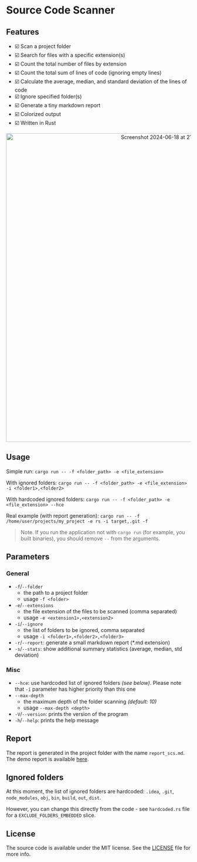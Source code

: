 # Source Code Scanner

## Features
- ☑️ Scan a project folder
- ☑️ Search for files with a specific extension(s)
- ☑️ Count the total number of files by extension
- ☑️ Count the total sum of lines of code (ignoring empty lines)
- ☑️ Calculate the average, median, and standard deviation of the lines of code
- ☑️ Ignore specified folder(s)
- ☑️ Generate a tiny markdown report
- ☑️ Colorized output
- ☑️ Written in Rust

<p align="center">
  <img width="842" alt="Screenshot 2024-06-18 at 21 15 55" src="https://github.com/RustamIrzaev/source-code-scanner/assets/352703/685ba6e5-51b2-46aa-8647-17e8294b4f7c">
</p>


## Usage

Simple run:
`cargo run -- -f <folder_path> -e <file_extension>`

With ignored folders:
`cargo run -- -f <folder_path> -e <file_extension> -i <folder1>,<folder2>`

With hardcoded ignored folders:
`cargo run -- -f <folder_path> -e <file_extension> --hce`

Real example (with report generation):
`cargo run -- -f /home/user/projects/my_project -e rs -i target,.git -f`

> Note. If you run the application not with `cargo run` (for example, you built binaries), you should remove `--` from the arguments.

## Parameters
### General
- `-f`/`--folder`
  - the path to a project folder 
  - usage `-f <folder>`
- `-e`/`--extensions`
  - the file extension of the files to be scanned (comma separated)
  - usage `-e <extension1>,<extension2>`
- `-i`/`--ignore`
  - the list of folders to be ignored, comma separated
  - usage `-i <folder1>,<folder2>,<folder3>`
- `-r`/`--report`: generate a small markdown report (*.md extension)
- `-s`/`--stats`: show additional summary statistics (average, median, std deviation)
### Misc
- `--hce`: use hardcoded list of ignored folders _(see below)_. Please note that `-i` parameter has higher priority than this one
- `--max-depth`
  - the maximum depth of the folder scanning _(default: 10)_
  - usage `--max-depth <depth>`
- `-V`/`--version`: prints the version of the program
- `-h`/`--help`: prints the help message

## Report
The report is generated in the project folder with the name `report_scs.md`.
The demo report is available [here](demo_report.md).

## Ignored folders
At this moment, the list of ignored folders are hardcoded:
`.idea`, `.git`, `node_modules`, `obj`, `bin`, `build`, `out`, `dist`.

However, you can change this directly from the code - see `hardcoded.rs` file for a `EXCLUDE_FOLDERS_EMBEDDED` slice.

## License

The source code is available under the MIT license. See the [LICENSE](LICENSE) file for more info.
